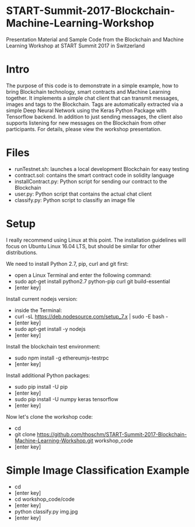 # START-Summit-2017-Blockchain-Machine-Learning-Workshop
Presentation Material and Sample Code from the Blockchain and Machine Learning Workshop at START Summit 2017 in Switzerland

# Intro
The purpose of this code is to demonstrate in a simple example, how to bring Blockchain technology, smart contracts and Machine Learning together.
It implements a simple chat client that can transmit messages, images and tags to the Blockchain. Tags are automatically extracted via a simple Deep Neural Network using the Keras Python Package with Tensorflow backend.
In addition to just sending messages, the client also supports listening for new messages on the Blockchain from other participants.
For details, please view the workshop presentation.

# Files
- runTestnet.sh: launches a local development Blockchain for easy testing
- contract.sol: contains the smart contract code in solidity language
- installContract.py: Python script for sending our contract to the Blockchain
- user.py: Python script that contains the actual chat client
- classify.py: Python script to classifiy an image file

# Setup
I really recommend using Linux at this point. The installation guidelines will focus on Ubuntu Linux 16.04 LTS, but should be similar for other distributions.

We need to install Python 2.7, pip, curl and git first:
- open a Linux Terminal and enter the following command:
- sudo apt-get install python2.7 python-pip curl git build-essential
- [enter key]

Install current nodejs version:
- inside the Terminal:
- curl -sL https://deb.nodesource.com/setup_7.x | sudo -E bash -
- [enter key]
- sudo apt-get install -y nodejs
- [enter key]

Install the blockchain test environment:
- sudo npm install -g ethereumjs-testrpc
- [enter key]

Install additional Python packages:
- sudo pip install -U pip
- [enter key]
- sudo pip install -U numpy keras tensorflow
- [enter key]

Now let's clone the workshop code:
- cd
- git clone https://github.com/thoschm/START-Summit-2017-Blockchain-Machine-Learning-Workshop.git workshop_code
- [enter key]

# Simple Image Classification Example
- cd
- [enter key]
- cd workshop_code/code
- [enter key]
- python classify.py img.jpg
- [enter key]








